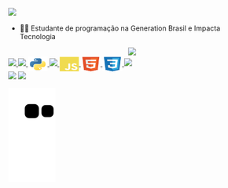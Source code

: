<a href="https://git.io/typing-svg"><img src="https://readme-typing-svg.herokuapp.com?font=Special+Elite&size=30&duration=3000&pause=500&color=FFFCEC&background=F82470E1&center=true&vCenter=true&width=1000&lines=Ol%C3%A1%2C+eu+sou+a+Mirelle+Mota"/></a>

- 👩‍💻 Estudante de programação na Generation Brasil e Impacta Tecnologia

<div align="center">
  <a href="https://github.com/MirelleMota">
  <img height="180em" src="https://github-readme-stats.vercel.app/api/top-langs/?username=MirelleMota&layout=compact&langs_count=7&theme=dracula"/>
    <br>
</div>

<div style="center">

  <img src="https://cdn.jsdelivr.net/gh/devicons/devicon/icons/java/java-original-wordmark.svg"  width=50/>
  <img src="https://cdn.jsdelivr.net/gh/devicons/devicon/icons/spring/spring-original-wordmark.svg"  width=50/>
  <img align="center" alt="Rafa-Python" height="30" width="40" src="https://raw.githubusercontent.com/devicons/devicon/master/icons/python/python-original.svg">
  <img src="https://cdn.jsdelivr.net/gh/devicons/devicon/icons/mysql/mysql-original-wordmark.svg"  width=50/> 
  <img align="center" alt="Rafa-Js" height="30" width="40" src="https://raw.githubusercontent.com/devicons/devicon/master/icons/javascript/javascript-plain.svg">
  <img align="center" alt="Rafa-HTML" height="30" width="40" src="https://raw.githubusercontent.com/devicons/devicon/master/icons/html5/html5-original.svg">
  <img align="center" alt="Rafa-CSS" height="30" width="40" src="https://raw.githubusercontent.com/devicons/devicon/master/icons/css3/css3-original.svg">
  <img src="https://cdn.jsdelivr.net/gh/devicons/devicon/icons/nodejs/nodejs-original-wordmark.svg" width=50/>
  <br>

<div> 
  <a href = "mailto:mirelle.motta06@gmail.com"><img src="https://img.shields.io/badge/-Gmail-%23333?style=for-the-badge&logo=gmail&logoColor=white" target="_blank"></a>
  <a href="https://www.linkedin.com/in/mirelle-mota-93bb20111" target="_blank"><img src="https://img.shields.io/badge/-LinkedIn-%230077B5?style=for-the-badge&logo=linkedin&logoColor=white" target="_blank"></a> 
 
  ![Snake animation](https://github.com/rafaballerini/rafaballerini/blob/output/github-contribution-grid-snake.svg)
 
